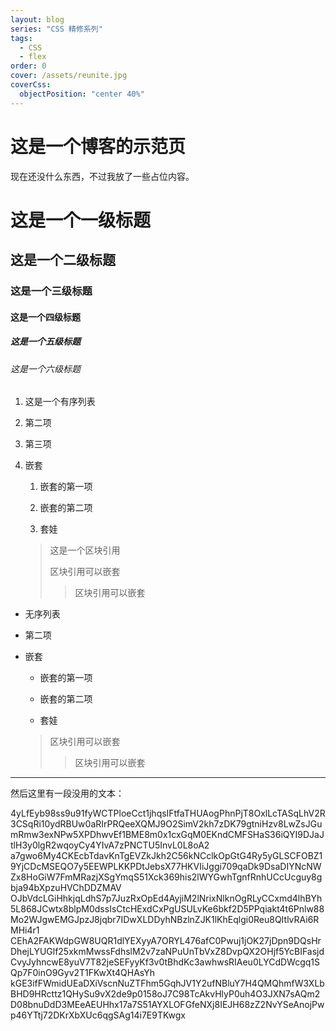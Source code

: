 ```yaml
---
layout: blog
series: "CSS 精修系列"
tags:
  - CSS
  - flex
order: 0
cover: /assets/reunite.jpg
coverCss:
  objectPosition: "center 40%"
---
```

# 这是一个博客的示范页

现在还没什么东西，不过我放了一些占位内容。

# 这是一个一级标题

## 这是一个二级标题

### 这是一个三级标题

#### 这是一个四级标题

##### 这是一个五级标题

###### 这是一个六级标题

1. 这是一个有序列表

2. 第二项

3. 第三项

4. 嵌套

    1. 嵌套的第一项

    2. 嵌套的第二项

    3. 套娃

      > 这是一个区块引用
      > 
      > 区块引用可以嵌套
      >
      > > 区块引用可以嵌套

* 无序列表

* 第二项

* 嵌套

    * 嵌套的第一项

    * 嵌套的第二项

    * 套娃
      
    > 区块引用可以嵌套
    >
    > > 区块引用可以嵌套

---

然后这里有一段没用的文本：

4yLfEyb98ss9u91fyWCTPloeCct1jhqsIFtfaTHUAogPhnPjT8OxlLcTASqLhV2R3CSqRi10ydRBUw0aRIrPRQeeXQMJ9O2SimV2kh7zDK79gtniHzv8LwZsJGumRmw3exNPw5XPDhwvEf1BME8m0x1cxGqM0EKndCMFSHaS36iQYI9DJaJtlH3y0lgR2wqoyCy4YIvA7zPNCTU5InvL0L8oA2
a7gwo6My4CKEcbTdavKnTgEVZkJkh2C56kNCclkOpGtG4Ry5yGLSCFOBZ19YjCDcMSEQO7y5EEWPLKKPDtJebsX77HKVIiJggi709qaDk9DsaDIYNcNWZx8HoGiW7FmMRazjXSgYmqS51Xck369his2lWYGwhTgnfRnhUCcUcguy8gbja94bXpzuHVChDDZMAV
OJbVdcLGiHhkjqLdhS7p7JuzRxOpEd4AyjiM2lNrixNlknOgRLyCCxmd4lhBYh5L868JCwtx8blpM0dssIsCtcHExdCxPgUSULvKe6bkf2D5PPqiakt4t6Pnlw88Mo2WJgwEMGJpzJ8jqbr7IDwXLDDyhNBzlnZJK1lKhEqlgi0Reu8QItlvRAi6RMHi4r1
CEhA2FAKWdpGW8UQR1dlYEXyyA7ORYL476afC0Pwuj1jOK27jDpn9DQsHrDhejLYUGlf25xkmMwssFdhslM2v7zaNPuUnTbVxZ8DvpQX2OHjf5YcBIFasjdCvyJyhncwE8yuV7T82jeSEFyyKf3v0tBhdKc3awhwsRIAeu0LYCdDWcgq1SQp7F0inO9Gyv2T1FKwXt4QHAsYh
kGE3ifFWmidUEaDXiVscnNuZTFhm5GqhJV1Y2ufNBluY7H4QMQhmfW3XLbBHD9HRcttz1QHySu9vX2de9p0158oJ7C98TcAkvHlyP0uh4O3JXN7sAQm2D08bnuDdD3MEeAEUHhx17a7S51AYXLOFGfeNXj8IEJH68zZ2NvYSeAnojPwp46YTtj72DKrXbXUc6qgSAg14i7E9TKwgx
